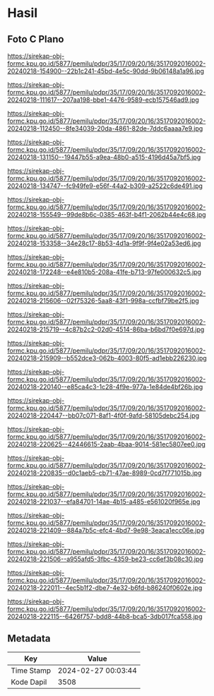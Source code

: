# Hasil

## Foto C Plano

https://sirekap-obj-formc.kpu.go.id/5877/pemilu/pdpr/35/17/09/20/16/3517092016002-20240218-154900--22b1c241-45bd-4e5c-90dd-9b06148a1a96.jpg

https://sirekap-obj-formc.kpu.go.id/5877/pemilu/pdpr/35/17/09/20/16/3517092016002-20240218-111617--207aa198-bbe1-4476-9589-ecb157546ad9.jpg

https://sirekap-obj-formc.kpu.go.id/5877/pemilu/pdpr/35/17/09/20/16/3517092016002-20240218-112450--8fe34039-20da-4861-82de-7ddc6aaaa7e9.jpg

https://sirekap-obj-formc.kpu.go.id/5877/pemilu/pdpr/35/17/09/20/16/3517092016002-20240218-131150--19447b55-a9ea-48b0-a515-4196d45a7bf5.jpg

https://sirekap-obj-formc.kpu.go.id/5877/pemilu/pdpr/35/17/09/20/16/3517092016002-20240218-134747--fc949fe9-e56f-44a2-b309-a2522c6de491.jpg

https://sirekap-obj-formc.kpu.go.id/5877/pemilu/pdpr/35/17/09/20/16/3517092016002-20240218-155549--99de8b6c-0385-463f-b4f1-2062b44e4c68.jpg

https://sirekap-obj-formc.kpu.go.id/5877/pemilu/pdpr/35/17/09/20/16/3517092016002-20240218-153358--34e28c17-8b53-4d1a-9f9f-9f4e02a53ed6.jpg

https://sirekap-obj-formc.kpu.go.id/5877/pemilu/pdpr/35/17/09/20/16/3517092016002-20240218-172248--e4e810b5-208a-41fe-b713-97fe000632c5.jpg

https://sirekap-obj-formc.kpu.go.id/5877/pemilu/pdpr/35/17/09/20/16/3517092016002-20240218-215606--02f75326-5aa8-43f1-998a-ccfbf79be2f5.jpg

https://sirekap-obj-formc.kpu.go.id/5877/pemilu/pdpr/35/17/09/20/16/3517092016002-20240218-215719--4c87b2c2-02d0-4514-86ba-b6bd7f0e697d.jpg

https://sirekap-obj-formc.kpu.go.id/5877/pemilu/pdpr/35/17/09/20/16/3517092016002-20240218-215909--b552dce3-062b-4003-80f5-ad1ebb226230.jpg

https://sirekap-obj-formc.kpu.go.id/5877/pemilu/pdpr/35/17/09/20/16/3517092016002-20240218-220140--e85ca4c3-1c28-4f9e-977a-1e84de4bf26b.jpg

https://sirekap-obj-formc.kpu.go.id/5877/pemilu/pdpr/35/17/09/20/16/3517092016002-20240218-220447--bb07c071-8af1-4f0f-9afd-58105debc254.jpg

https://sirekap-obj-formc.kpu.go.id/5877/pemilu/pdpr/35/17/09/20/16/3517092016002-20240218-220625--42446615-2aab-4baa-9014-581ec5807ee0.jpg

https://sirekap-obj-formc.kpu.go.id/5877/pemilu/pdpr/35/17/09/20/16/3517092016002-20240218-220835--d0c1aeb5-cb71-47ae-8989-0cd7f771015b.jpg

https://sirekap-obj-formc.kpu.go.id/5877/pemilu/pdpr/35/17/09/20/16/3517092016002-20240218-221037--efa84701-14ae-4b15-a485-e561020f965e.jpg

https://sirekap-obj-formc.kpu.go.id/5877/pemilu/pdpr/35/17/09/20/16/3517092016002-20240218-221409--884a7b5c-efc4-4bd7-9e98-3eaca1ecc06e.jpg

https://sirekap-obj-formc.kpu.go.id/5877/pemilu/pdpr/35/17/09/20/16/3517092016002-20240218-221506--a955afd5-3fbc-4359-be23-cc6ef3b08c30.jpg

https://sirekap-obj-formc.kpu.go.id/5877/pemilu/pdpr/35/17/09/20/16/3517092016002-20240218-222011--4ec5b1f2-dbe7-4e32-b6fd-b86240f0602e.jpg

https://sirekap-obj-formc.kpu.go.id/5877/pemilu/pdpr/35/17/09/20/16/3517092016002-20240218-222115--6426f757-bdd8-44b8-bca5-3db017fca558.jpg


## Metadata

| Key        | Value               |
| ---------- | ------------------- |
| Time Stamp | 2024-02-27 00:03:44 |
| Kode Dapil | 3508                |



